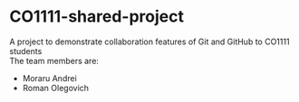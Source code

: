 # CO1111-shared-project 
A project to demonstrate collaboration features of Git and GitHub to CO1111 students </br>
The team members are:
<ul>
  <li>Moraru Andrei</li>
  <li>Roman Olegovich</li>
</ul>
